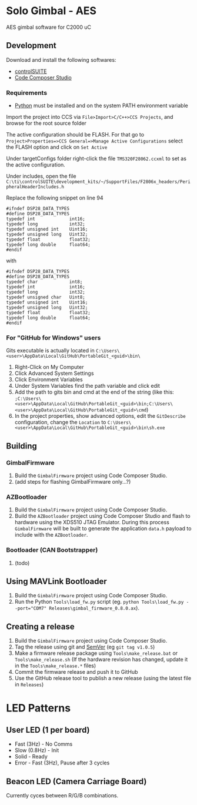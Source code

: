 # Solo Gimbal - AES
AES gimbal software for C2000 uC

## Development
Download and install the following softwares:
* [controlSUITE](http://www.ti.com/tool/controlsuite)
* [Code Composer Studio](http://www.ti.com/tool/ccstudio)

### Requirements
* [Python](https://www.python.org/) must be installed and on the system PATH environment variable

Import the project into CCS via ```File>Import>C/C++>CCS Projects```, and browse for the root source folder

The active configuration should be FLASH. For that go to ```Project>Properties=>CCS General=>Manage Active Configurations``` select the FLASH option and click on ```Set Active```

Under targetConfigs folder right-click the file ```TMS320F28062.ccxml``` to set as the active configuration.

Under includes, open the file ```C:\ti\controlSUITE\development_kits/~/SupportFiles/F2806x_headers/PeripheralHeaderIncludes.h```

Replace the following snippet on line 94

```
#ifndef DSP28_DATA_TYPES
#define DSP28_DATA_TYPES
typedef int             int16;
typedef long            int32;
typedef unsigned int    Uint16;
typedef unsigned long   Uint32;
typedef float           float32;
typedef long double     float64;
#endif
```
with
```
#ifndef DSP28_DATA_TYPES
#define DSP28_DATA_TYPES
typedef char            int8;
typedef int             int16;
typedef long            int32;
typedef unsigned char   Uint8;
typedef unsigned int    Uint16;
typedef unsigned long   Uint32;
typedef float           float32;
typedef long double     float64;
#endif
```

### For "GitHub for Windows" users
Gits executable is actually located in ```C:\Users\<user>\AppData\Local\GitHub\PortableGit_<guid>\bin\```

1. Right-Click on My Computer
2. Click Advanced System Settings
3. Click Environment Variables
4. Under System Variables find the path variable and click edit
5. Add the path to gits bin and cmd at the end of the string (like this: ```;C:\Users\<user>\AppData\Local\GitHub\PortableGit_<guid>\bin;C:\Users\<user>\AppData\Local\GitHub\PortableGit_<guid>\cmd```)
6. In the project properties, show advanced options, edit the ```GitDescribe``` configuration, change the ```Location``` to  ```C:\Users\<user>\AppData\Local\GitHub\PortableGit_<guid>\bin\sh.exe```

## Building

### GimbalFirmware

1. Build the ```GimbalFirmware``` project using Code Composer Studio.
2. (add steps for flashing GimbalFirmware only...?)

### AZBootloader

1. Build the ```GimbalFirmware``` project using Code Composer Studio.
2. Build the ```AZBootloader``` project using Code Composer Studio and flash to hardware using the XDS510 JTAG Emulator. During this process ```GimbalFirmware``` will be built to generate the application ```data.h``` payload to include with the ```AZBootloader```.

### Bootloader (CAN Bootstrapper)

1. (todo)

## Using MAVLink Bootloader

1. Build the ```GimbalFirmware``` project using Code Composer Studio.
2. Run the Python ```Tools\load_fw.py``` script (eg. ```python Tools\load_fw.py --port="COM7" Releases\gimbal_firmware_0.8.0.ax```).

## Creating a release
1. Build the ```GimbalFirmware``` project using Code Composer Studio.
2. Tag the release using git and [SemVer](http://semver.org/) (eg ```git tag v1.0.5```)
3. Make a firmware release package using ```Tools\make_release.bat``` or ```Tools\make_release.sh``` (If the hardware revision has changed, update it in the ```Tools\make_release.*``` files)
4. Commit the firmware release and push it to GitHub
5. Use the GitHub release tool to publish a new release (using the latest file in ```Releases```)

# LED Patterns

## User LED (1 per board)

* Fast (3Hz) - No Comms
* Slow (0.8Hz) - Init
* Solid - Ready
* Error - Fast (3Hz), Pause after 3 cycles

## Beacon LED (Camera Carriage Board)

Currently cyces between R/G/B combinations.
